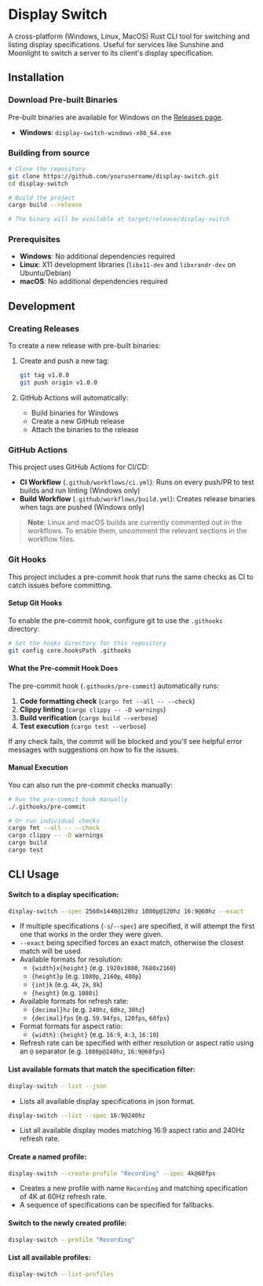 # Display Switch

A cross-platform (Windows, Linux, MacOS) Rust CLI tool for switching and listing display specifications. Useful for services like Sunshine and Moonlight to switch a server to its client's display specification.

## Installation

### Download Pre-built Binaries

Pre-built binaries are available for Windows on the [Releases page](../../releases).

- **Windows**: `display-switch-windows-x86_64.exe`

<!-- Other platforms are commented out in CI:
- **Linux**: `display-switch-linux-x86_64` 
- **macOS Intel**: `display-switch-macos-x86_64`
- **macOS Apple Silicon**: `display-switch-macos-aarch64`
-->

### Building from source

```bash
# Clone the repository
git clone https://github.com/yourusername/display-switch.git
cd display-switch

# Build the project
cargo build --release

# The binary will be available at target/release/display-switch
```

### Prerequisites

- **Windows**: No additional dependencies required
- **Linux**: X11 development libraries (`libx11-dev` and `libxrandr-dev` on Ubuntu/Debian)
- **macOS**: No additional dependencies required

## Development

### Creating Releases

To create a new release with pre-built binaries:

1. Create and push a new tag:
   ```bash
   git tag v1.0.0
   git push origin v1.0.0
   ```

2. GitHub Actions will automatically:
   - Build binaries for Windows
   - Create a new GitHub release
   - Attach the binaries to the release

### GitHub Actions

This project uses GitHub Actions for CI/CD:

- **CI Workflow** (`.github/workflows/ci.yml`): Runs on every push/PR to test builds and run linting (Windows only)
- **Build Workflow** (`.github/workflows/build.yml`): Creates release binaries when tags are pushed (Windows only)

> **Note**: Linux and macOS builds are currently commented out in the workflows. To enable them, uncomment the relevant sections in the workflow files.

### Git Hooks

This project includes a pre-commit hook that runs the same checks as CI to catch issues before committing.

#### Setup Git Hooks

To enable the pre-commit hook, configure git to use the `.githooks` directory:

```bash
# Set the hooks directory for this repository
git config core.hooksPath .githooks
```

#### What the Pre-commit Hook Does

The pre-commit hook (`.githooks/pre-commit`) automatically runs:

1. **Code formatting check** (`cargo fmt --all -- --check`)
2. **Clippy linting** (`cargo clippy -- -D warnings`)
3. **Build verification** (`cargo build --verbose`)
4. **Test execution** (`cargo test --verbose`)

If any check fails, the commit will be blocked and you'll see helpful error messages with suggestions on how to fix the issues.

#### Manual Execution

You can also run the pre-commit checks manually:

```bash
# Run the pre-commit hook manually
./.githooks/pre-commit

# Or run individual checks
cargo fmt --all -- --check
cargo clippy -- -D warnings
cargo build
cargo test
```

## CLI Usage

#### Switch to a display specification:

```bash
display-switch --spec 2560x1440@120hz 1080p@120hz 16:9@60hz --exact
```
- If multiple specifications (`-s`/`--spec`) are specified, it will attempt the first one that works in the order they were given.
- `--exact` being specified forces an exact match, otherwise the closest match will be used.
- Available formats for resolution:
    - `{width}x{height}` (e.g. `1920x1080`, `7680x2160`)
    - `{height}p` (e.g. `1080p`, `2160p`, `480p`)
    - `{int}k` (e.g. `4k`, `2k`, `8k`)
    - `{height}` (e.g. `1080i`)
- Available formats for refresh rate:
    - `{decimal}hz` (e.g. `240hz`, `60hz`, `30hz`)
    - `{decimal}fps` (e.g. `59.94fps`, `120fps`, `60fps`)
- Format formats for aspect ratio:
    - `{width}:{height}` (e.g. `16:9`, `4:3`, `16:10`)
- Refresh rate can be specified with either resolution or aspect ratio using an `@` separator (e.g. `1080p@240hz`, `16:9@60fps`)

#### List available formats that match the specification filter:

```bash
display-switch --list --json
```
- Lists all available display specifications in json format.

```bash
display-switch --list --spec 16:9@240hz
```
- List all available display modes matching 16:9 aspect ratio and 240Hz refresh rate.

#### Create a named profile:

```bash
display-switch --create-profile "Recording" --spec 4k@60fps
```
- Creates a new profile with name `Recording` and matching specification of 4K at 60Hz refresh rate.
- A sequence of specifications can be specified for fallbacks.

#### Switch to the newly created profile:

```bash
display-switch --profile "Recording"
```

#### List all available profiles:

```bash
display-switch --list-profiles
```
